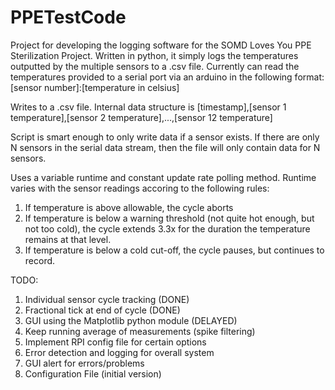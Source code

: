 # PPETestCode

Project for developing the logging software for the SOMD Loves You PPE Sterilization Project.
Written in python, it simply logs the temperatures outputted by the multiple sensors to a .csv file.
Currently can read the temperatures provided to a serial port via an arduino in the following format:
[sensor number]:[temperature in celsius]

Writes to a .csv file. Internal data structure is
[timestamp],[sensor 1 temperature],[sensor 2 temperature],...,[sensor 12 temperature]

Script is smart enough to only write data if a sensor exists. If there are only N sensors in the serial data stream,
then the file will only contain data for N sensors.

Uses a variable runtime and constant update rate polling method. Runtime varies with the sensor readings accoring to 
the following rules:
1. If temperature is above allowable, the cycle aborts
2. If temperature is below a warning threshold (not quite hot enough, but not too cold), the cycle extends 3.3x for
   the duration the temperature remains at that level.
3. If temperature is below a cold cut-off, the cycle pauses, but continues to record.

TODO:
1. Individual sensor cycle tracking (DONE)
2. Fractional tick at end of cycle (DONE)
3. GUI using the Matplotlib python module (DELAYED)
4. Keep running average of measurements (spike filtering)
5. Implement RPI config file for certain options
6. Error detection and logging for overall system
7. GUI alert for errors/problems
8. Configuration File (initial version)
